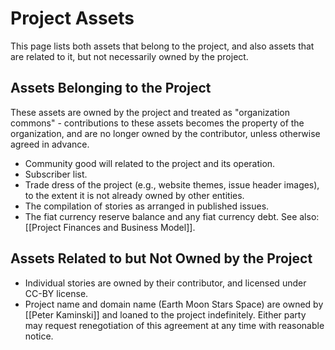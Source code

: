 # Project Assets

This page lists both assets that belong to the project, and also assets that are related to it, but not necessarily owned by the project.

## Assets Belonging to the Project

These assets are owned by the project and treated as "organization commons" - contributions to these assets becomes the property of the organization, and are no longer owned by the contributor, unless otherwise agreed in advance.

- Community good will related to the project and its operation.
- Subscriber list.
- Trade dress of the project (e.g., website themes, issue header images), to the extent it is not already owned by other entities.
- The compilation of stories as arranged in published issues.
- The fiat currency reserve balance and any fiat currency debt. See also: [[Project Finances and Business Model]].

## Assets Related to but Not Owned by the Project

- Individual stories are owned by their contributor, and licensed under CC-BY license.
- Project name and domain name (Earth Moon Stars Space) are owned by [[Peter Kaminski]] and loaned to the project indefinitely. Either party may request renegotiation of this agreement at any time with reasonable notice.